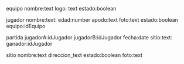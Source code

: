 equipo
    nombre:text
    logo: text
    estado:boolean

jugador
    nombre:text:
    edad:number
    apodo:text
    foto:text
    estado:boolean
    equipo:idEquipo

partida
    jugadorA:idJugador
    jugadorB:idJugador
    fecha:date
    sitio:text:
    ganador:idJugador

sitio
    nombre:text
    direccion_text
    estado:boolean
    foto:text

